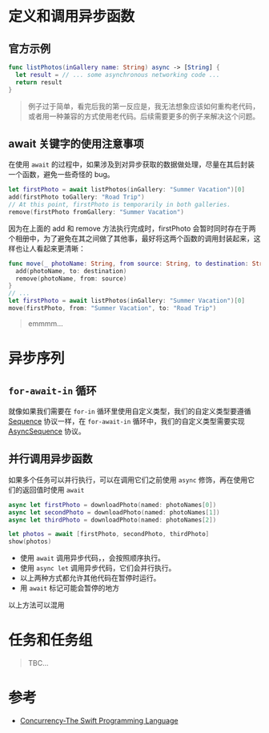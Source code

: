 
# 定义和调用异步函数

## 官方示例

```Swift
func listPhotos(inGallery name: String) async -> [String] {
  let result = // ... some asynchronous networking code ...
  return result
}
```
> 例子过于简单，看完后我的第一反应是，我无法想象应该如何重构老代码，或者用一种兼容的方式使用老代码。后续需要更多的例子来解决这个问题。

## await 关键字的使用注意事项

在使用 `await` 的过程中，如果涉及到对异步获取的数据做处理，尽量在其后封装一个函数，避免一些奇怪的 bug。

```Swift
let firstPhoto = await listPhotos(inGallery: "Summer Vacation")[0]
add(firstPhoto toGallery: "Road Trip")
// At this point, firstPhoto is temporarily in both galleries.
remove(firstPhoto fromGallery: "Summer Vacation")
```
因为在上面的 add 和 remove 方法执行完成时，firstPhoto 会暂时同时存在于两个相册中，为了避免在其之间做了其他事，最好将这两个函数的调用封装起来，这样也让人看起来更清晰：

```Swift
func move(_ photoName: String, from source: String, to destination: String) {
  add(photoName, to: destination)
  remove(photoName, from: source)
}
// ...
let firstPhoto = await listPhotos(inGallery: "Summer Vacation")[0]
move(firstPhoto, from: "Summer Vacation", to: "Road Trip")
```

> emmmm...

# 异步序列

## `for-await-in` 循环

就像如果我们需要在 `for-in` 循环里使用自定义类型，我们的自定义类型要遵循 [Sequence](https://developer.apple.com/documentation/swift/sequence) 协议一样，在 `for-await-in` 循环中，我们的自定义类型需要实现 [AsyncSequence](https://developer.apple.com/documentation/swift/asyncsequence) 协议。

## 并行调用异步函数

如果多个任务可以并行执行，可以在调用它们之前使用 `async` 修饰，再在使用它们的返回值时使用 `await`

```Swift
async let firstPhoto = downloadPhoto(named: photoNames[0])
async let secondPhoto = downloadPhoto(named: photoNames[1])
async let thirdPhoto = downloadPhoto(named: photoNames[2])

let photos = await [firstPhoto, secondPhoto, thirdPhoto]
show(photos)
```
* 使用 `await` 调用异步代码，，会按照顺序执行。
* 使用 `async let` 调用异步代码，它们会并行执行。
* 以上两种方式都允许其他代码在暂停时运行。
* 用 `await` 标记可能会暂停的地方

以上方法可以混用

# 任务和任务组

> TBC...

# 参考

* [Concurrency-The Swift Programming Language](https://docs.swift.org/swift-book/LanguageGuide/Concurrency.html)
